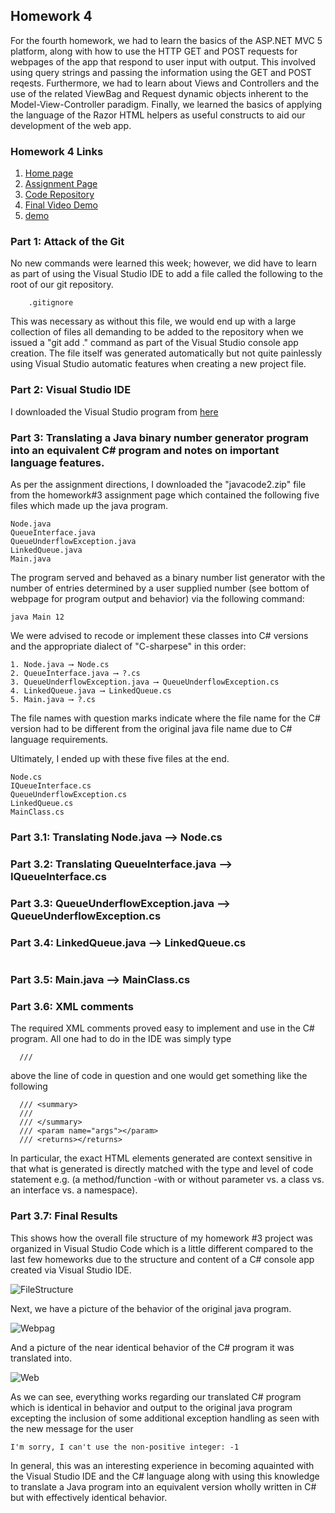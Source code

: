 ## Homework 4

For the fourth homework, we had to learn the basics of the ASP.NET MVC 5 platform, along with how to use the HTTP GET and POST requests for webpages of the app that respond to user input with output. This involved using query strings and passing the information using the GET and POST reqests. Furthermore, we had to learn about Views and Controllers and the use of the related ViewBag and Request dynamic objects inherent to the Model-View-Controller paradigm. Finally, we learned the basics of applying the language of the Razor HTML helpers as useful constructs to aid our development of the web app.


### Homework 4 Links
1. [Home page](https://no-one-alone.github.io/)
2. [Assignment Page](http://www.wou.edu/~morses/classes/cs46x/assignments/HW4_1819.html)
3. [Code Repository](https://github.com/No-one-alone/no-one-alone.github.io)
4. [Final Video Demo](https://www.youtube.com/watch?v=vVG3dyfr420&feature=youtu.be)
5. [demo](./Homework_4/Homework_4/Views/Home/Index.cshtml)

### Part 1: Attack of the Git

No new commands were learned this week; however, we did have to learn as part of using the Visual Studio IDE to add a file called the following to the root of our git repository.

``` 
    .gitignore
```

This was necessary as without this file, we would end up with a large collection of files all demanding to be added to the repository when we issued a "git add ." command as part of the Visual Studio console app creation. The file itself was generated automatically but not quite painlessly using Visual Studio automatic features when creating a new project file.

### Part 2: Visual Studio IDE

I downloaded the Visual Studio program from [here](https://visualstudio.microsoft.com/vs/)

### Part 3: Translating a Java binary number generator program into an equivalent C# program and notes on important language features.

As per the assignment directions, I downloaded the "javacode2.zip" file from the homework#3 assignment page which contained the following five files which made up the java program.

```
Node.java
QueueInterface.java
QueueUnderflowException.java 
LinkedQueue.java 
Main.java
```

The program served and behaved as a binary number list generator with the number of entries determined by a user supplied number (see bottom of webpage for program output and behavior) via the following command:

```
java Main 12
```

We were advised to recode or implement these classes into C# versions and the appropriate dialect of "C-sharpese" in this order:

```
1. Node.java ⟶ Node.cs
2. QueueInterface.java ⟶ ?.cs
3. QueueUnderflowException.java ⟶ QueueUnderflowException.cs
4. LinkedQueue.java ⟶ LinkedQueue.cs
5. Main.java ⟶ ?.cs
```
The file names with question marks indicate where the file name for the C# version had to be different from the original java file name due to C# language requirements.

Ultimately, I ended up with these five files at the end.

```
Node.cs
IQueueInterface.cs
QueueUnderflowException.cs
LinkedQueue.cs
MainClass.cs
```


### Part 3.1: Translating Node.java ⟶ Node.cs



### Part 3.2: Translating QueueInterface.java ⟶ IQueueInterface.cs




### Part 3.3: QueueUnderflowException.java ⟶ QueueUnderflowException.cs



### Part 3.4: LinkedQueue.java ⟶ LinkedQueue.cs

```csharp

```

### Part 3.5: Main.java ⟶ MainClass.cs



### Part 3.6: XML comments

The required XML comments proved easy to implement and use in the C# program. All one had to do in the IDE was simply type
```
  ///
```
above the line of code in question and one would get something like the following

```
  /// <summary>
  /// 
  /// </summary>
  /// <param name="args"></param>
  /// <returns></returns>
```
In particular, the exact HTML elements generated are context sensitive in that what is generated is directly matched with the type and level of code statement e.g. (a method/function -with or without parameter vs. a class vs. an interface vs. a namespace).


### Part 3.7: Final Results

This shows how the overall file structure of my homework #3 project was organized in Visual Studio Code which is a little different compared to the last few homeworks due to the structure and content of a C# console app created via Visual Studio IDE.

![FileStructure](hw3_file_organization.PNG)

Next, we have a picture of the behavior of the original java program.

![Webpag](java_progam_behavior.PNG)

And a picture of the near identical behavior of the C# program it was translated into.

![Web](csharp_progam_behavior.PNG)

As we can see, everything works regarding our translated C# program which is identical in behavior and output to the original java program excepting the inclusion of some additional exception handling as seen with the new message for the user

```
I'm sorry, I can't use the non-positive integer: -1
```

In general, this was an interesting experience in becoming aquainted with the Visual Studio IDE and the C# language along with using this knowledge to translate a Java program into an equivalent version wholly written in C# but with effectively identical behavior.
